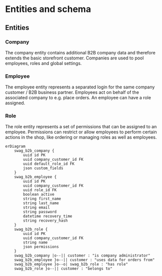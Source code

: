 # Entities and schema

## Entities

### Company

The company entity contains additional B2B company data and therefore extends the basic storefront customer. Companies are used to pool employees, roles and global settings.

### Employee

The employee entity represents a separated login for the same company customer / B2B business partner. Employees act on behalf of the associated company to e.g. place orders. An employee can have a role assigned.

### Role

The role entity represents a set of permissions that can be assigned to an employee. Permissions can restrict or allow employees to perform certain actions in the shop, like ordering or managing roles as well as employees.

```mermaid
erDiagram
    swag_b2b_company {
        uuid id PK
        uuid company_customer_id FK
        uuid default_role_id FK
        json custom_fields
    }
    swag_b2b_employee {
        uuid id PK
        uuid company_customer_id FK
        uuid role_id FK
        boolean active
        string first_name
        string last_name
        string email
        string password
        datetime recovery_time
        string recovery_hash
    }
    swag_b2b_role {
        uuid id PK
        uuid company_customer_id FK
        string name
        json permissions
    }
    swag_b2b_company |o--|| customer : "is company administrator"
    swag_b2b_employee }o--|| customer : "uses data for orders from"
    swag_b2b_employee }o--o| swag_b2b_role : "has role"
    swag_b2b_role }o--|| customer : "belongs to"
```
